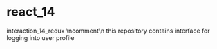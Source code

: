 # react_14
interaction_14_redux \ncomment\n this repository contains interface for logging into user profile
